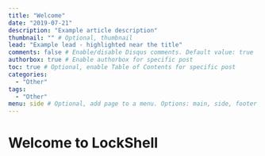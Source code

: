 ```yaml
---
title: "Welcome"
date: "2019-07-21"
description: "Example article description"
thumbnail: "" # Optional, thumbnail
lead: "Example lead - highlighted near the title"
comments: false # Enable/disable Disqus comments. Default value: true
authorbox: true # Enable authorbox for specific post
toc: true # Optional, enable Table of Contents for specific post
categories:
  - "Other"
tags:
  - "Other"
menu: side # Optional, add page to a menu. Options: main, side, footer
---
```


<h1>Welcome to LockShell</h1>

